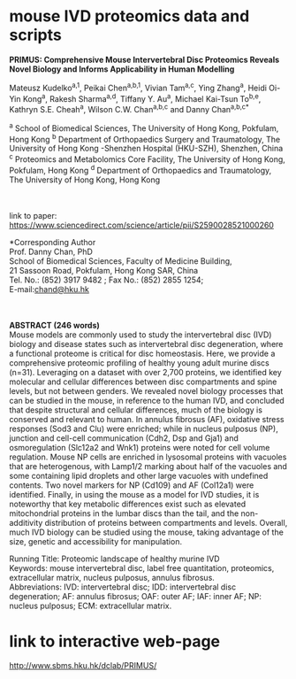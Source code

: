 # mouse IVD proteomics data and scripts

<b>PRIMUS: Comprehensive Mouse Intervertebral Disc Proteomics Reveals Novel Biology and Informs Applicability in Human Modelling</b>

Mateusz Kudelko<sup>a,1</sup>, Peikai Chen<sup>a,b,1</sup>, Vivian Tam<sup>a,c</sup>, Ying Zhang<sup>a</sup>, Heidi Oi-Yin Kong<sup>a</sup>, Rakesh Sharma<sup>a,d</sup>, Tiffany Y. Au<sup>a</sup>, Michael Kai-Tsun To<sup>b,e</sup>, Kathryn S.E. Cheah<sup>a</sup>, Wilson C.W. Chan<sup>a,b,c</sup> and Danny Chan<sup>a,b,c*</sup>


<sup>a</sup> School of Biomedical Sciences, The University of Hong Kong, Pokfulam, Hong Kong
<sup>b</sup> Department of Orthopaedics Surgery and Traumatology, The University of Hong Kong -Shenzhen Hospital (HKU-SZH), Shenzhen, China
<sup>c</sup> Proteomics and Metabolomics Core Facility, The University of Hong Kong, Pokfulam, Hong Kong
<sup>d</sup> Department of Orthopaedics and Traumatology, The University of Hong Kong, Hong Kong
<br><br><br>

link to paper: https://www.sciencedirect.com/science/article/pii/S2590028521000260

*Corresponding Author<br>
Prof. Danny Chan, PhD<br>
School of Biomedical Sciences, Faculty of Medicine Building, <br>
21 Sassoon Road, Pokfulam, Hong Kong SAR, China<br>
Tel. No.: (852) 3917 9482 ; Fax No.: (852) 2855 1254; <br>
E-mail:chand@hku.hk<br><br><br>

<b>ABSTRACT (246 words) </b><br>
Mouse models are commonly used to study the intervertebral disc (IVD) biology and disease states such as intervertebral disc degeneration, where a functional proteome is critical for disc homeostasis. Here, we provide a comprehensive proteomic profiling of healthy young adult murine discs (n=31). Leveraging on a dataset with over 2,700 proteins, we identified key molecular and cellular differences between disc compartments and spine levels, but not between genders. We revealed novel biology processes that can be studied in the mouse, in reference to the human IVD, and concluded that despite structural and cellular differences, much of the biology is conserved and relevant to human. In annulus fibrosus (AF), oxidative stress responses (Sod3 and Clu) were enriched; while in nucleus pulposus (NP), junction and cell-cell communication (Cdh2, Dsp and Gja1) and osmoregulation (Slc12a2 and Wnk1) proteins were noted for cell volume regulation. Mouse NP cells are enriched in lysosomal proteins with vacuoles that are heterogenous, with Lamp1/2 marking about half of the vacuoles and some containing lipid droplets and other large vacuoles with undefined contents. Two novel markers for NP (Cd109) and AF (Col12a1) were identified. Finally, in using the mouse as a model for IVD studies, it is noteworthy that key metabolic differences exist such as elevated mitochondrial proteins in the lumbar discs than the tail, and the non-additivity distribution of proteins between compartments and levels. Overall, much IVD biology can be studied using the mouse, taking advantage of the size, genetic and accessibility for manipulation.<br>

Running Title: Proteomic landscape of healthy murine IVD<br>
Keywords: mouse intervertebral disc, label free quantitation, proteomics, extracellular matrix, nucleus pulposus, annulus fibrosus.<br>
Abbreviations: IVD: intervertebral disc; IDD: intervertebral disc degeneration; AF: annulus fibrosus; OAF: outer AF; IAF: inner AF; NP: nucleus pulposus; ECM: extracellular matrix.<br>

# link to interactive web-page
http://www.sbms.hku.hk/dclab/PRIMUS/
